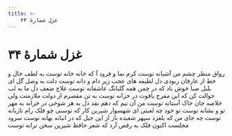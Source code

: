 ```yaml
---
title: >-
    غزل شمارهٔ ۳۴
---
```

# غزل شمارهٔ ۳۴

رواق منظر چشم من آشیانه توست
کرم نما و فرود آ که خانه خانه توست
به لطف خال و خط از عارفان ربودی دل
لطیفه های عجب زیر دام و دانه توست
دلت به وصل گل ای بلبل صبا خوش باد
که در چمن همه گلبانگ عاشقانه توست
علاج ضعف دل ما به لب حوالت کن
که این مفرح یاقوت در خزانه توست
به تن مقصرم از دولت ملازمتت
ولی خلاصه جان خاک آستانه توست
من آن نیم که دهم نقد دل به هر شوخی
در خزانه به مهر تو و نشانه توست
تو خود چه لعبتی ای شهسوار شیرین کار
که توسنی چو فلک رام تازیانه توست
چه جای من که بلغزد سپهر شعبده باز
از این حیل که در انبانه بهانه توست
سرود مجلست اکنون فلک به رقص آرد
که شعر حافظ شیرین سخن ترانه توست
